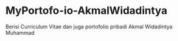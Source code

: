 # MyPortofo-io-AkmalWidadintya
Berisi Curriculum Vitae dan juga portofolio pribadi Akmal Widadintya Muhammad
